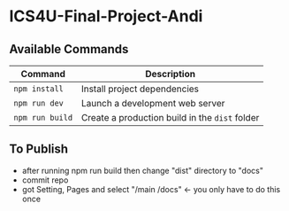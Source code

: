 # ICS4U-Final-Project-Andi

## Available Commands

| Command | Description |
|---------|-------------|
| `npm install` | Install project dependencies |
| `npm run dev` | Launch a development web server |
| `npm run build` | Create a production build in the `dist` folder |

## To Publish
- after running npm run build then change "dist" directory to "docs"
- commit repo
- got Setting, Pages and select "/main /docs" <- you only have to do this once